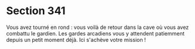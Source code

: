 # Section 341

Vous avez tourné en rond : vous voilà de retour dans la cave où
vous avez combattu  le gardien. Les gardes arcadiens vous y
attendent patiemment depuis un petit moment déjà. Ici s'achève
votre mission !